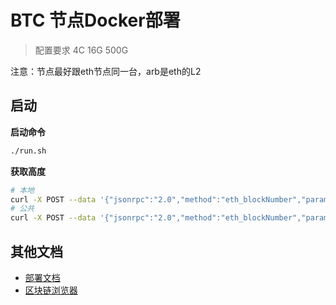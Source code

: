 # BTC 节点Docker部署

> 配置要求 4C 16G 500G

注意：节点最好跟eth节点同一台，arb是eth的L2

## 启动
**启动命令**
```bash
./run.sh
```

**获取高度**
```bash
# 本地
curl -X POST --data '{"jsonrpc":"2.0","method":"eth_blockNumber","params":[],"id":1}' -H "Content-Type: application/json" http://localhost:8547
# 公共
curl -X POST --data '{"jsonrpc":"2.0","method":"eth_blockNumber","params":[],"id":1}' -H "Content-Type: application/json" https://arb1.arbitrum.io/rpc
```
## 其他文档
- [部署文档](https://developer.offchainlabs.com/node-running/running-a-node)
- [区块链浏览器](https://arbiscan.io/)

